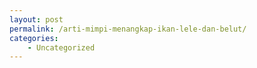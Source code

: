 ```yaml
---
layout: post
permalink: /arti-mimpi-menangkap-ikan-lele-dan-belut/
categories:
    - Uncategorized
---
```


